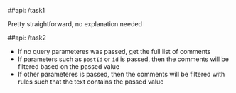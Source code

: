 ##api: /task1

Pretty straightforward, no explanation needed

##api: /task2

- If no query parameteres was passed, get the full list of comments
- If parameters such as `postId` or `id` is passed, then the comments will be filtered based on the passed value
- If other parameteres is passed, then the comments will be filtered with rules such that the text contains the passed value
